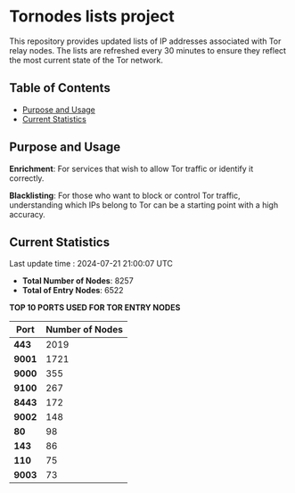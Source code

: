 # Tornodes lists project

This repository provides updated lists of IP addresses associated with Tor relay nodes. The lists are refreshed every 30 minutes to ensure they reflect the most current state of the Tor network.

## Table of Contents

- [Purpose and Usage](#purpose-and-usage)
- [Current Statistics](#current-statistics)


## Purpose and Usage

**Enrichment**: For services that wish to allow Tor traffic or identify it correctly.

**Blacklisting**: For those who want to block or control Tor traffic, understanding which IPs belong to Tor can be a starting point with a high accuracy.

## Current Statistics

Last update time : 2024-07-21 21:00:07 UTC

- **Total Number of Nodes**: 8257
- **Total of Entry Nodes**: 6522

**TOP 10 PORTS USED FOR TOR ENTRY NODES**

| **Port** | **Number of Nodes** |
|------|-----------------|
| **443**   | 2019  |
| **9001**   | 1721  |
| **9000**   | 355  |
| **9100**   | 267  |
| **8443**   | 172  |
| **9002**   | 148  |
| **80**   | 98  |
| **143**   | 86  |
| **110**   | 75  |
| **9003**   | 73  |

